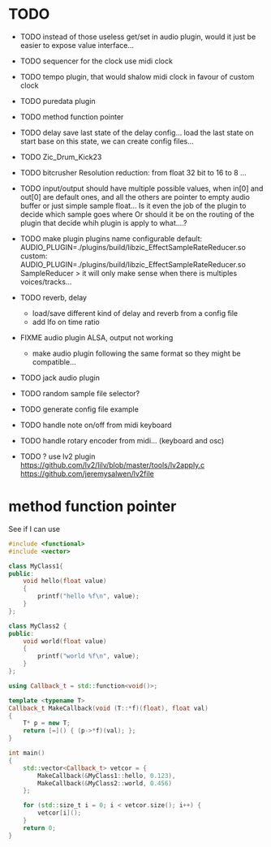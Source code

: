 # TODO

- TODO instead of those useless get/set in audio plugin, would it just be easier to expose value interface...

- TODO sequencer
    for the clock use midi clock

- TODO tempo plugin, that would shalow midi clock in favour of custom clock

- TODO puredata plugin

- TODO method function pointer

- TODO delay save last state of the delay config... load the last state on start
       base on this state, we can create config files...

- TODO Zic_Drum_Kick23

- TODO bitcrusher Resolution reduction: from float 32 bit to 16 to 8 ...

- TODO input/output should have multiple possible values, when in[0] and out[0] are default ones, and all the others are pointer to empty audio buffer or just simple sample float...
       Is it even the job of the plugin to decide which sample goes where
       Or should it be on the routing of the plugin that decide whih plugin is apply to what....?
- TODO make plugin plugins name configurable
       default: AUDIO_PLUGIN=./plugins/build/libzic_EffectSampleRateReducer.so
       custom: AUDIO_PLUGIN=./plugins/build/libzic_EffectSampleRateReducer.so SampleReducer
       > it will only make sense when there is multiples voices/tracks...

- TODO reverb, delay
     - load/save different kind of delay and reverb from a config file
     - add lfo on time ratio

- FIXME audio plugin ALSA, output not working
    - make audio plugin following the same format so they might be compatible...

- TODO jack audio plugin

- TODO random sample file selector?

- TODO generate config file example

- TODO handle note on/off from midi keyboard

- TODO handle rotary encoder from midi... (keyboard and osc)

- TODO ? use lv2 plugin
       https://github.com/lv2/lilv/blob/master/tools/lv2apply.c
       https://github.com/jeremysalwen/lv2file

# method function pointer

See if I can use

```cpp
#include <functional>
#include <vector>

class MyClass1{
public:
    void hello(float value)
    {
        printf("hello %f\n", value);
    }
};

class MyClass2 {
public:
    void world(float value)
    {
        printf("world %f\n", value);
    }
};

using Callback_t = std::function<void()>;

template <typename T>
Callback_t MakeCallback(void (T::*f)(float), float val)
{
    T* p = new T;
    return [=]() { (p->*f)(val); };
}

int main()
{
    std::vector<Callback_t> vetcor = {
        MakeCallback(&MyClass1::hello, 0.123),
        MakeCallback(&MyClass2::world, 0.456)
    };

    for (std::size_t i = 0; i < vetcor.size(); i++) {
        vetcor[i]();
    }
    return 0;
}
```
